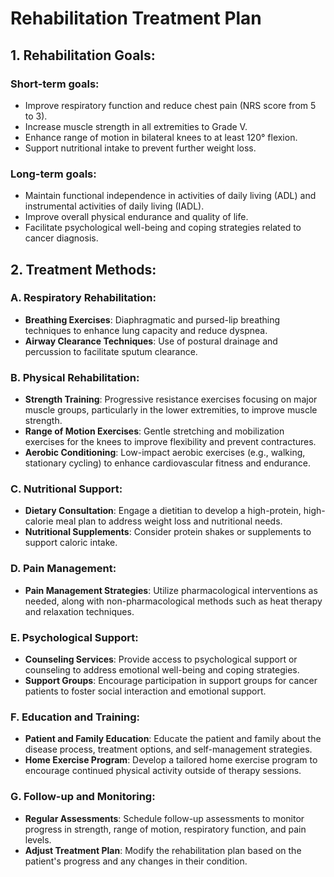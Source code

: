 # Rehabilitation Treatment Plan

## 1. Rehabilitation Goals:
### Short-term goals:
- Improve respiratory function and reduce chest pain (NRS score from 5 to 3).
- Increase muscle strength in all extremities to Grade V.
- Enhance range of motion in bilateral knees to at least 120° flexion.
- Support nutritional intake to prevent further weight loss.

### Long-term goals:
- Maintain functional independence in activities of daily living (ADL) and instrumental activities of daily living (IADL).
- Improve overall physical endurance and quality of life.
- Facilitate psychological well-being and coping strategies related to cancer diagnosis.

## 2. Treatment Methods:
### A. Respiratory Rehabilitation:
- **Breathing Exercises**: Diaphragmatic and pursed-lip breathing techniques to enhance lung capacity and reduce dyspnea.
- **Airway Clearance Techniques**: Use of postural drainage and percussion to facilitate sputum clearance.

### B. Physical Rehabilitation:
- **Strength Training**: Progressive resistance exercises focusing on major muscle groups, particularly in the lower extremities, to improve muscle strength.
- **Range of Motion Exercises**: Gentle stretching and mobilization exercises for the knees to improve flexibility and prevent contractures.
- **Aerobic Conditioning**: Low-impact aerobic exercises (e.g., walking, stationary cycling) to enhance cardiovascular fitness and endurance.

### C. Nutritional Support:
- **Dietary Consultation**: Engage a dietitian to develop a high-protein, high-calorie meal plan to address weight loss and nutritional needs.
- **Nutritional Supplements**: Consider protein shakes or supplements to support caloric intake.

### D. Pain Management:
- **Pain Management Strategies**: Utilize pharmacological interventions as needed, along with non-pharmacological methods such as heat therapy and relaxation techniques.

### E. Psychological Support:
- **Counseling Services**: Provide access to psychological support or counseling to address emotional well-being and coping strategies.
- **Support Groups**: Encourage participation in support groups for cancer patients to foster social interaction and emotional support.

### F. Education and Training:
- **Patient and Family Education**: Educate the patient and family about the disease process, treatment options, and self-management strategies.
- **Home Exercise Program**: Develop a tailored home exercise program to encourage continued physical activity outside of therapy sessions.

### G. Follow-up and Monitoring:
- **Regular Assessments**: Schedule follow-up assessments to monitor progress in strength, range of motion, respiratory function, and pain levels.
- **Adjust Treatment Plan**: Modify the rehabilitation plan based on the patient's progress and any changes in their condition.

